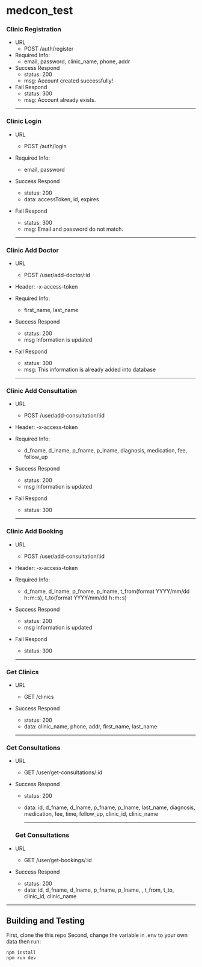# medcon_test

### Clinic Registration
- URL
  - POST /auth/register
- Required Info: 
  - email<String>, password<String>, clinic_name<String>, phone<String>, addr<String>
- Success Respond
  - status: 200
  - msg: Account created successfully!
- Fail Respond
  - status: 300
  - msg: Account already exists.
  <hr />
  
 ### Clinic Login
- URL
  - POST /auth/login
- Required Info: 
  - email<String>, password<String>
- Success Respond
  - status: 200
  - data: accessToken, id, expires 
- Fail Respond
  - status: 300
  - msg: Email and password do not match.
  
  <hr />
  
 ### Clinic Add Doctor
- URL
  - POST /user/add-doctor/:id
- Header:
  -x-access-token
- Required Info: 
  - first_name<String>, last_name<String>
- Success Respond
  - status: 200
  - msg Information is updated
- Fail Respond
  - status: 300
  - msg: This information is already added into database
  
  <hr />
  
 ### Clinic Add Consultation
- URL
  - POST /user/add-consultation/:id
- Header:
  -x-access-token
- Required Info: 
  - d_fname<String>, d_lname<String>, p_fname<String>, p_lname<String>, diagnosis<String>, medication<String>, fee<String>, follow_up<Boolean>
- Success Respond
  - status: 200
  - msg Information is updated
- Fail Respond
  - status: 300
  
  <hr/>
  
### Clinic Add Booking
- URL
  - POST /user/add-consultation/:id
- Header:
  -x-access-token
- Required Info: 
  - d_fname<String>, d_lname<String>, p_fname<String>, p_lname<String>, t_from<String>(format YYYY/mm/dd h`:`m`:`s), t_to<String>(format YYYY/mm/dd h`:`m`:`s)
- Success Respond
  - status: 200
  - msg Information is updated
- Fail Respond
  - status: 300
  
  <hr />
  
### Get Clinics
- URL
  - GET /clinics
- Success Respond
  - status: 200
  - data<Array>: clinic_name<String>, phone<String>, addr<String>, first_name<String>, last_name<String>
  
   <hr />
  
### Get Consultations
- URL
  - GET /user/get-consultations/:id
- Success Respond
  - status: 200
  - data<Array>: id<String>, d_fname<String>, d_lname<String>, p_fname<String>, p_lname<String>, last_name<String>, diagnosis<String>, medication<String>, fee<String>, time<String>, follow_up<Boolean>, clinic_id<String>, clinic_name<String>
  
     <hr />
  
  ### Get Consultations
- URL
  - GET /user/get-bookings/:id
- Success Respond
  - status: 200
  - data<Array>: id<String>, d_fname<String>, d_lname<String>, p_fname<String>, p_lname<String>, , t_from<String>, t_to<String>, clinic_id<String>, clinic_name<String>

<hr />

## Building and Testing
First, clone the this repo
Second, change the variable in .env to your own data
then run:
```
npm install
npm run dev
```
